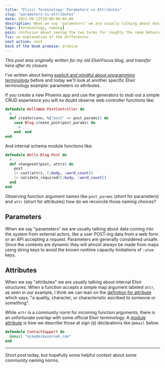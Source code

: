 ```yaml
---
title: "Elixir Terminology: Parameters vs Attributes"
slug: "parameters-vs-attributes"
date: 2021-09-13T10:00:00-04:00
description: When we say "parameters" we are usually talking about data coming into the system from external actors; When we say "attributes" we are usually talking about internal Elixir structures.
tags: [terminology, naming]
pain: confusion about seeing the two terms for roughly the same behavior
fix: an explanation of the differences
next action: next
back of the book promise: promise 
---
```


_This post was originally written for my old ElixirFocus blog, and transfer here after its closure._

I've written about being [explicit and mindful about programming terminology][1] before and today we'll look at another specific Elixir terminology example: parameters vs attributes.

[1]: /posts/2021/6/programming-terminology/

If you create a new Phoenix app and use the generators to stub out a simple CRUD experience you will no doubt observe web controller functions like:

```elixir
defmodule HelloWeb.PostController do
  # ...
  def create(conn, %{"post" => post_params}) do
    case Blog.create_post(post_params) do
      # ...
    end  end
end
```

And internal schema module functions like: 

```elixir
defmodule Hello.Blog.Post do
  # ...
  def changeset(post, attrs) do
    post
    |> cast(attrs, [:body, :word_count])
    |> validate_required([:body, :word_count])
  end
end
```

Observing function argument names like `post_params` (short for parameters) and `attr` (short for attributes) how do we reconcile those naming choices?
 
## Parameters

When we say "parameters" we are usually talking about data coming into the system from external actors, like a user POST-ing data from a web form or an API accepting a request. Parameters are generally considered unsafe. Since the contents are dynamic they will almost always be made from maps using string keys to avoid the known runtime capacity limitations of `:atom` keys.

## Attributes

When we say "attributes" we are usually talking about internal Elixir structures. When a function accepts a simple map argument labeled `attr`, as seen in our example, I think we can lean on the [definition for attribute][2] which says, "a quality, character, or characteristic ascribed to someone or something". 

[2]: https://www.merriam-webster.com/dictionary/attribute

While `attr` is a community norm for incoming function arguments, there is an unfortunate overlap with some official Elixir terminology. A [module attribute][3] is how we describe those at sign (`@`) declarations like `@email` below.

[3]: https://hexdocs.pm/elixir/Module.html#module-module-attributes

```elixir
defmodule ContactSupport do
  @email "mike@mikezornek.com"
end
```

***

Short post today, but hopefully some helpful context about some community naming norms.
